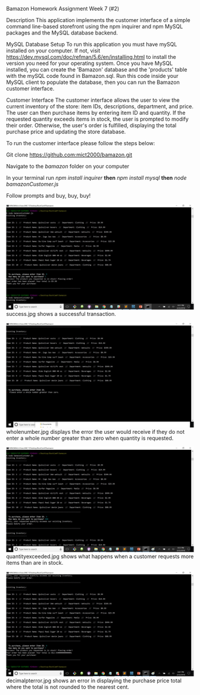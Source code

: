 Bamazon Homework Assignment Week 7 (#2)

Description
This application implements the customer interface of a simple command line-based storefront using the npm inquirer and npm MySQL packages and the MySQL database backend.

MySQL Database Setup
To run this application you must have mySQL installed on your computer. If not, visit https://dev.mysql.com/doc/refman/5.6/en/installing.html to install the version you need for your operating system. Once you have MySQL installed, you can create the 'Bamazon' database and the 'products' table with the mySQL code found in Bamazon.sql. Run this code inside your MySQL client to populate the database, then you can run the Bamazon customer interface.

Customer Interface
The customer interface allows the user to view the current inventory of the store: item IDs, descriptions, department, and price. The user can then purchase items by entering item ID and quantity. If the requested quantity exceeds items in stock, the user is prompted to modify their order. Otherwise, the user's order is fulfilled, displaying the total purchase price and updating the store database. 

To run the customer interface please follow the steps below:

Git clone https://github.com:mict2000/bamazon.git

Navigate to the *bamazon* folder on your computer

In your terminal run *npm install inquirer* **then** *npm install mysql* **then** *node bamazonCustomer.js*

Follow prompts and buy, buy, buy!

![Screen shot1](https://github.com/mict2000/bamazon/blob/master/success.jpg?raw=true)
success.jpg shows a successful transaction.


![Screen shot1](https://github.com/mict2000/bamazon/blob/master/wholenumber.jpg?raw=true)
wholenumber.jpg displays the error the user would receive if they do not enter a whole number greater than zero when quantity is requested.

![Screen shot1](https://github.com/mict2000/bamazon/blob/master/quantityexceeded.jpg?raw=true)
quantityexceeded.jpg shows what happens when a customer requests more items than are in stock.


![Screen shot1](https://github.com/mict2000/bamazon/blob/master/decimalpterror.jpg?raw=true)
decimalpterror.jpg shows an error in displaying the purchase price total where the total is not rounded to the nearest cent.
